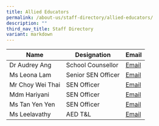 ```yaml
---
title: Allied Educators
permalink: /about-us/staff-directory/allied-educators/
description: ""
third_nav_title: Staff Directory
variant: markdown
---
```

| Name | Designation | Email |
| -------- | -------- | -------- |
| Dr Audrey Ang     | School Counsellor     | <a href="mailto:mailto:ang_poh_sin_audrey@moe.edu.sg" target="">Email</a>     |
| Ms Leona Lam     | Senior SEN Officer     | <a href="mailto:lam_li_ting_leona@moe.edu.sg" target="">Email</a>     |
| Mr Choy Wei Thai     | SEN Officer     | <a href="mailto:choy_wei_thai@moe.edu.sg" target="">Email</a>     |
| Mdm Hariyani     | SEN Officer    | <a href="mailto:hariyani_sarmin_a@moe.edu.sg" target="">Email</a>     |
| Ms Tan Yen Yen     | SEN Officer    | <a href="mailto:tan_yen_yen@moe.edu.sg" target="">Email</a>    |
| Ms Leelavathy     | AED T&amp;L     | <a href="mailto:leelavathy_balakrishnan@moe.edu.sg" target="">Email</a>     |